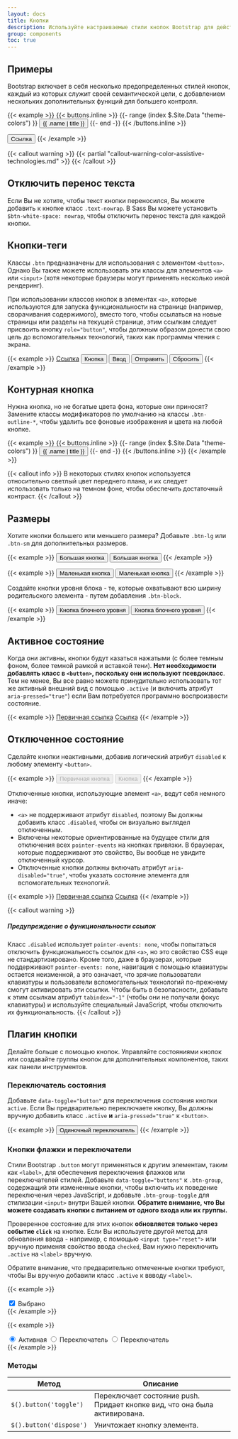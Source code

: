 ```yaml
---
layout: docs
title: Кнопки
description: Используйте настраиваемые стили кнопок Bootstrap для действий в формах, диалоговых окнах и т.д. с поддержкой нескольких размеров, состояний и т.д.
group: components
toc: true
---
```


## Примеры

Bootstrap включает в себя несколько предопределенных стилей кнопок, каждый из которых служит своей семантической цели, с добавлением нескольких дополнительных функций для большего контроля.

{{< example >}}
{{< buttons.inline >}}
{{- range (index $.Site.Data "theme-colors") }}
<button type="button" class="btn btn-{{ .name }}">{{ .name | title }}</button>
{{- end -}}
{{< /buttons.inline >}}

<button type="button" class="btn btn-link">Ссылка</button>
{{< /example >}}

{{< callout warning >}}
{{< partial "callout-warning-color-assistive-technologies.md" >}}
{{< /callout >}}

## Отключить перенос текста

Если Вы не хотите, чтобы текст кнопки переносился, Вы можете добавить к кнопке класс `.text-nowrap`. В Sass Вы можете установить `$btn-white-space: nowrap`, чтобы отключить перенос текста для каждой кнопки.

## Кнопки-теги

Классы `.btn` предназначены для использования с элементом `<button>`. Однако Вы также можете использовать эти классы для элементов `<a>` или `<input>` (хотя некоторые браузеры могут применять несколько иной рендеринг).

При использовании классов кнопок в элементах `<a>`, которые используются для запуска функциональности на странице (например, сворачивания содержимого), вместо того, чтобы ссылаться на новые страницы или разделы на текущей странице, этим ссылкам следует присвоить кнопку `role="button"`, чтобы должным образом донести свою цель до вспомогательных технологий, таких как программы чтения с экрана.

{{< example >}}
<a class="btn btn-primary" href="#" role="button">Ссылка</a>
<button class="btn btn-primary" type="submit">Кнопка</button>
<input class="btn btn-primary" type="button" value="Ввод">
<input class="btn btn-primary" type="submit" value="Отправить">
<input class="btn btn-primary" type="reset" value="Сбросить">
{{< /example >}}

## Контурная кнопка

Нужна кнопка, но не богатые цвета фона, которые они приносят? Замените классы модификаторов по умолчанию на классы `.btn-outline-*`, чтобы удалить все фоновые изображения и цвета на любой кнопке.

{{< example >}}
{{< buttons.inline >}}
{{- range (index $.Site.Data "theme-colors") }}
<button type="button" class="btn btn-outline-{{ .name }}">{{ .name | title }}</button>
{{- end -}}
{{< /buttons.inline >}}
{{< /example >}}

{{< callout info >}}
В некоторых стилях кнопок используется относительно светлый цвет переднего плана, и их следует использовать только на темном фоне, чтобы обеспечить достаточный контраст.
{{< /callout >}}

## Размеры

Хотите кнопки большего или меньшего размера? Добавьте `.btn-lg` или `.btn-sm` для дополнительных размеров.

{{< example >}}
<button type="button" class="btn btn-primary btn-lg">Большая кнопка</button>
<button type="button" class="btn btn-secondary btn-lg">Большая кнопка</button>
{{< /example >}}

{{< example >}}
<button type="button" class="btn btn-primary btn-sm">Маленькая кнопка</button>
<button type="button" class="btn btn-secondary btn-sm">Маленькая кнопка</button>
{{< /example >}}

Создайте кнопки уровня блока - те, которые охватывают всю ширину родительского элемента - путем добавления `.btn-block`.

{{< example >}}
<button type="button" class="btn btn-primary btn-lg btn-block">Кнопка блочного уровня</button>
<button type="button" class="btn btn-secondary btn-lg btn-block">Кнопка блочного уровня</button>
{{< /example >}}

## Активное состояние

Когда они активны, кнопки будут казаться нажатыми (с более темным фоном, более темной рамкой и вставкой тени). **Нет необходимости добавлять класс в `<button>`, поскольку они используют псевдокласс**. Тем не менее, Вы все равно можете принудительно использовать тот же активный внешний вид с помощью `.active` (и включить атрибут <code>aria-pressed="true"</code>) если Вам потребуется программно воспроизвести состояние.

{{< example >}}
<a href="#" class="btn btn-primary btn-lg active" role="button" aria-pressed="true">Первичная ссылка</a>
<a href="#" class="btn btn-secondary btn-lg active" role="button" aria-pressed="true">Ссылка</a>
{{< /example >}}

## Отключенное состояние

Сделайте кнопки неактивными, добавив логический атрибут `disabled` к любому элементу `<button>`.

{{< example >}}
<button type="button" class="btn btn-lg btn-primary" disabled>Первичная кнопка</button>
<button type="button" class="btn btn-secondary btn-lg" disabled>Кнопка</button>
{{< /example >}}

Отключенные кнопки, использующие элемент `<a>`, ведут себя немного иначе:

- `<a>` не поддерживают атрибут `disabled`, поэтому Вы должны добавить класс `.disabled`, чтобы он визуально выглядел отключенным.
- Включены некоторые ориентированные на будущее стили для отключения всех `pointer-events` на кнопках привязки. В браузерах, которые поддерживают это свойство, Вы вообще не увидите отключенный курсор.
- Отключенные кнопки должны включать атрибут `aria-disabled="true"`, чтобы указать состояние элемента для вспомогательных технологий.

{{< example >}}
<a href="#" class="btn btn-primary btn-lg disabled" tabindex="-1" role="button" aria-disabled="true">Первичная ссылка</a>
<a href="#" class="btn btn-secondary btn-lg disabled" tabindex="-1" role="button" aria-disabled="true">Ссылка</a>
{{< /example >}}

{{< callout warning >}}
##### Предупреждение о функциональности ссылок

Класс `.disabled` использует `pointer-events: none`, чтобы попытаться отключить функциональность ссылок для `<a>`, но это свойство CSS еще не стандартизировано. Кроме того, даже в браузерах, которые поддерживают `pointer-events: none`, навигация с помощью клавиатуры остается неизменной, а это означает, что зрячие пользователи клавиатуры и пользователи вспомогательных технологий по-прежнему смогут активировать эти ссылки. Чтобы быть в безопасности, добавьте к этим ссылкам атрибут `tabindex="-1"` (чтобы они не получали фокус клавиатуры) и используйте специальный JavaScript, чтобы отключить их функциональность.
{{< /callout >}}

## Плагин кнопки

Делайте больше с помощью кнопок. Управляйте состояниями кнопок или создавайте группы кнопок для дополнительных компонентов, таких как панели инструментов.

### Переключатель состояния

Добавьте `data-toggle="button"` для переключения состояния кнопки `active`. Если Вы предварительно переключаете кнопку, Вы должны вручную добавить класс `.active` **и** `aria-pressed="true"` к `<button>`.

{{< example >}}
<button type="button" class="btn btn-primary" data-toggle="button" aria-pressed="false">
  Одиночный переключатель
</button>
{{< /example >}}

### Кнопки флажки и переключатели

Стили Bootstrap `.button` могут применяться к другим элементам, таким как `<label>`, для обеспечения переключения флажков или переключателей стилей. Добавьте `data-toggle="buttons"` к `.btn-group`, содержащий эти измененные кнопки, чтобы включить их поведение переключения через JavaScript, и добавьте `.btn-group-toggle` для стилизации `<input>` внутри Вашей кнопки. **Обратите внимание, что Вы можете создавать кнопки с питанием от одного входа или их группы.**

Проверенное состояние для этих кнопок **обновляется только через событие `click`** на кнопке. Если Вы используете другой метод для обновления ввода - например, с помощью `<input type="reset">` или вручную применяя свойство ввода `checked`, Вам нужно переключить `.active` на `<label>` вручную.

Обратите внимание, что предварительно отмеченные кнопки требуют, чтобы Вы вручную добавили класс `.active` к ввводу `<label>`.

{{< example >}}
<div class="btn-group-toggle" data-toggle="buttons">
  <label class="btn btn-secondary active">
    <input type="checkbox" checked> Выбрано
  </label>
</div>
{{< /example >}}

{{< example >}}
<div class="btn-group btn-group-toggle" data-toggle="buttons">
  <label class="btn btn-secondary active">
    <input type="radio" name="options" id="option1" checked> Активная
  </label>
  <label class="btn btn-secondary">
    <input type="radio" name="options" id="option2"> Переключатель
  </label>
  <label class="btn btn-secondary">
    <input type="radio" name="options" id="option3"> Переключатель
  </label>
</div>
{{< /example >}}

### Методы

| Метод | Описание |
| --- | --- |
| `$().button('toggle')` | Переключает состояние push. Придает кнопке вид, что она была активирована. |
| `$().button('dispose')` | Уничтожает кнопку элемента. |
